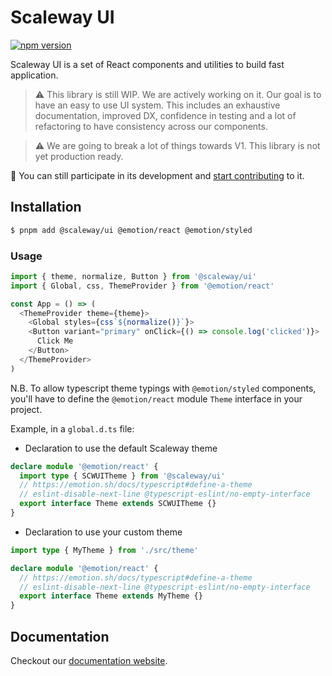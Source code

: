 # Scaleway UI

[![npm version](https://badge.fury.io/js/%40scaleway%2Fui.svg)](https://badge.fury.io/js/%40scaleway%2Fui)

Scaleway UI is a set of React components and utilities to build fast application.

> :warning: This library is still WIP. We are actively working on it. Our goal is to have an easy to use UI system. This includes an exhaustive documentation, improved DX, confidence in testing and a lot of refactoring to have consistency across our components.

> :warning: We are going to break a lot of things towards V1. This library is not yet production ready.

📝 You can still participate in its development and [start contributing](/CONTRIBUTING.md) to it.

## Installation

```sh
$ pnpm add @scaleway/ui @emotion/react @emotion/styled
```

### Usage

```js
import { theme, normalize, Button } from '@scaleway/ui'
import { Global, css, ThemeProvider } from '@emotion/react'

const App = () => (
  <ThemeProvider theme={theme}>
    <Global styles={css`${normalize()}`}>
    <Button variant="primary" onClick={() => console.log('clicked')}>
      Click Me
    </Button>
  </ThemeProvider>
)
```

N.B. To allow typescript theme typings with `@emotion/styled` components,
you'll have to define the `@emotion/react` module `Theme` interface in your project.

Example, in a `global.d.ts` file:

- Declaration to use the default Scaleway theme

```ts
declare module '@emotion/react' {
  import type { SCWUITheme } from '@scaleway/ui'
  // https://emotion.sh/docs/typescript#define-a-theme
  // eslint-disable-next-line @typescript-eslint/no-empty-interface
  export interface Theme extends SCWUITheme {}
}
```

- Declaration to use your custom theme

```ts
import type { MyTheme } from './src/theme'

declare module '@emotion/react' {
  // https://emotion.sh/docs/typescript#define-a-theme
  // eslint-disable-next-line @typescript-eslint/no-empty-interface
  export interface Theme extends MyTheme {}
}
```

## Documentation

Checkout our [documentation website](https://storybook.ui.scaleway.com/).
